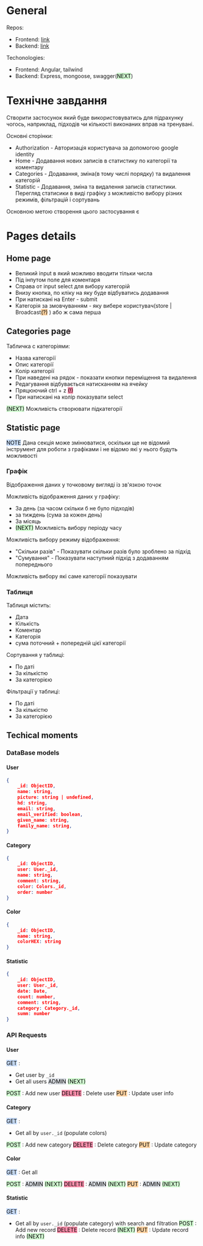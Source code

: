 # General

Repos:
- Frontend: [link](https://github.com/ltlaitoff/counter-frontend)
- Backend: [link](https://github.com/ltlaitoff/counter-backend)

Techonologies: 
- Frontend: Angular, tailwind
- Backend: Express, mongoose, swagger(<mark style="background: #BBFABBA6;">NEXT</mark>)

# Технічне завдання

Створити застосунок який буде використовуватись для підрахунку чогось, наприклад, підходів чи кількості виконаних вправ на тренувані. 

Основні сторінки:
- Authorization - Авторизація користувача за допомогою google identity
- Home - Додавання нових записів в статистику по категорії та коментару
- Categories - Додавання, зміна(в тому числі порядку) та видалення категорій
- Statistic - Додавання, зміна та видалення записів статистики. Перегляд статисики в виді графіку з можливістю вибору різних режимів, фільтрацій і сортувань 

Основною метою створення цього застосування є 

# Pages details

## Home page

- Великий input в який можливо вводити тільки числа
- Під інпутом поле для коментаря
- Справа от input select для вибору категорій
- Внизу кнопка, по кліку на яку буде відбуватись додавання
- При натискані на Enter - submit
- Категорія за змовчуванням - яку вибере користувач(store | Broadcast<mark style="background: #FFB86CA6;">(?)</mark> ) або ж сама перша 

## Categories page

Табличка с категоріями:

- Назва категорії
- Опис категорії
- Колір категорії
- При наведені на рядок - показати кнопки переміщення та видалення
- Редагування відбувається натисканням на ячейку 
- Пряцюючий ctrl + z <mark style="background: #FF5582A6;">(!)</mark>
- При натискані на колір показувати select

<mark style="background: #BBFABBA6;">(NEXT)</mark> Можливість створювати підкатегорії

## Statistic page

<mark style="background: #ADCCFFA6;">NOTE</mark> Дана секція може змінюватися, оскільки ще не відомий інструмент для роботи з графіками і не відомо які у нього будуть можливості

### Графік

Відображення даних у точковому вигляді із зв'язкою точок

Можливість відображення даних у графіку:
- За день (за часом скільки б не було підходів)
- за тиждень (сума за кожен день)
- За місяць
- <mark style="background: #BBFABBA6;">(NEXT)</mark> Можливість вибору періоду часу

Можливість вибору режиму відображення:
- "Скільки разів" - Показувати скільки разів було зроблено за підхід
- "Сумування" - Показувати наступний підхід з додаванням попереднього

Можливість вибору які саме категорії показувати

### Таблиця

Таблиця містить:
- Дата
- Кількість
- Коментар
- Категорія
- сума поточний + попередній цієї категорії

Сортування у таблиці:
- По даті
- За кількістю
- За категорією

Фільтрації у таблиці:

- По даті
- За кількістю
- За категорією

## Techical moments

### DataBase models

#### User

```json
{
	_id: ObjectID,
	name: string,
	picture: string | undefined,
	hd: string,
	email: string,
	email_verified: boolean,
	given_name: string, 
	family_name: string,
}
```

#### Category

```json
{
	_id: ObjectID,
	user: User._id,
	name: string,
	comment: string,
	color: Colors._id,
	order: number
}
```

#### Color

```json
{
	_id: ObjectID,
	name: string,
	colorHEX: string
}
```

#### Statistic

```json
{
	_id: ObjectID,
	user: User._id,
	date: Date,
	count: number,
	comment: string,
	category: Category._id,
	summ: number
}
```

### API Requests

#### User

<mark style="background: #ADCCFFA6;">GET</mark> : 
- Get user by `_id` 
- Get all users <mark style="background: #CACFD9A6;">ADMIN</mark>  <mark style="background: #BBFABBA6;">(NEXT)</mark>

<mark style="background: #BBFABBA6;">POST</mark> : Add new user
<mark style="background: #FF5582A6;">DELETE</mark> : Delete user
<mark style="background: #FFB86CA6;">PUT</mark> : Update user info

#### Category 

<mark style="background: #ADCCFFA6;">GET</mark> : 
- Get all by `user._id` (populate colors)

<mark style="background: #BBFABBA6;">POST</mark> : Add new category
<mark style="background: #FF5582A6;">DELETE</mark> : Delete category
<mark style="background: #FFB86CA6;">PUT</mark> : Update category

#### Color

<mark style="background: #ADCCFFA6;">GET</mark> : Get all

<mark style="background: #BBFABBA6;">POST</mark> : <mark style="background: #CACFD9A6;">ADMIN</mark>  <mark style="background: #BBFABBA6;">(NEXT)</mark>
<mark style="background: #FF5582A6;">DELETE</mark> : <mark style="background: #CACFD9A6;">ADMIN</mark>  <mark style="background: #BBFABBA6;">(NEXT)</mark>
<mark style="background: #FFB86CA6;">PUT</mark> : <mark style="background: #CACFD9A6;">ADMIN</mark>  <mark style="background: #BBFABBA6;">(NEXT)</mark>

#### Statistic

<mark style="background: #ADCCFFA6;">GET</mark> : 
- Get all by `user._id` (populate category) with search and filtration
<mark style="background: #BBFABBA6;">POST</mark> : Add new record
<mark style="background: #FF5582A6;">DELETE</mark> : Delete record <mark style="background: #BBFABBA6;">(NEXT)</mark>
<mark style="background: #FFB86CA6;">PUT</mark> : Update record info <mark style="background: #BBFABBA6;">(NEXT)</mark>
